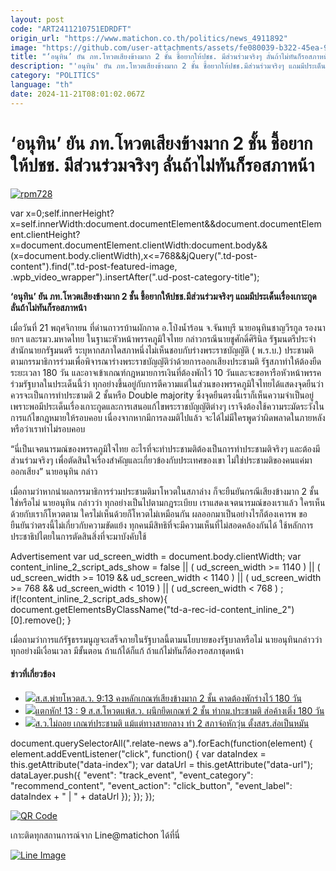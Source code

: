 ```yaml
---
layout: post
code: "ART2411210751EDRDFT"
origin_url: "https://www.matichon.co.th/politics/news_4911892"
image: "https://github.com/user-attachments/assets/fe080039-b322-45ea-9ef6-c7795635193b"
title: "‘อนุทิน​’ ยัน​ ภท.​โหวต​เสียงข้างมาก 2 ชั้น ชี้อยากให้ปชช. มีส่วนร่วมจริงๆ ลั่นถ้าไม่ทันก็รอสภาหน้า​"
description: "'อนุทิน​' ยัน​ ภท.​โหวต​เสียงข้างมาก 2 ชั้น ชี้อยากให้ปชช.มีส่วนร่วมจริงๆ แถมมีประเด็นเรื่องเกาะกูด ลั่นถ้าไม่ทันก็รอสภาหน้า​"
category: "POLITICS"
language: "th"
date: 2024-11-21T08:01:02.067Z
---
```


# ‘อนุทิน​’ ยัน​ ภท.​โหวต​เสียงข้างมาก 2 ชั้น ชี้อยากให้ปชช. มีส่วนร่วมจริงๆ ลั่นถ้าไม่ทันก็รอสภาหน้า​

[![](https://www.matichon.co.th/wp-content/uploads/2024/11/rpm728.jpg "rpm728")](https://www.matichon.co.th/wp-content/uploads/2024/11/rpm728.jpg)

var x=0;self.innerHeight?x=self.innerWidth:document.documentElement&&document.documentElement.clientHeight?x=document.documentElement.clientWidth:document.body&&(x=document.body.clientWidth),x<=768&&jQuery(".td-post-content").find(".td-post-featured-image, .wpb\_video\_wrapper").insertAfter(".ud-post-category-title");

**‘อนุทิน​’ ยัน​ ภท.​โหวต​เสียงข้างมาก 2 ชั้น ชี้อยากให้ปชช.มีส่วนร่วมจริงๆ แถมมีประเด็นเรื่องเกาะกูด ลั่นถ้าไม่ทันก็รอสภาหน้า​**

เมื่อวันที่ 21 พฤศจิกายน ที่ด่านถาวรบ้านผักกาด อ.โป่งน้ำร้อน​ จ.จันทบุรี นายอนุทิน​ ชาญวีรกูล​ รองนายกฯ และรมว.มหาดไทย ในฐานะหัวหน้าพรรคภูมิใจไทย​ กล่าวกรณีนายชูศักดิ์​ ศิรินิล​ รัฐมนตรีประจำสำนักนายกรัฐมนตรี ระบุหากสภาใดสภาหนึ่งไม่เห็นชอบกับร่างพระราชบัญญัติ ( พ.ร.บ.) ประชามติตามกรรมาธิการร่วมเพื่อพิจารณาร่างพระราชบัญญัติว่าด้วยการออกเสียงประชามติ รัฐสภา​ ทำให้ต้องยืดระยะเวลา 180 วัน และอาจเข้าเกณฑ์กฎหมายการเงินที่ต้องพักไว้​ 10 วัน​ และจะขอหารือหัวหน้าพรรคร่วมรัฐบาลในประเด็นนี้ว่า ทุกอย่างขึ้นอยู่กับการตีความ​ แต่ในส่วนของพรรคภูมิใจไทยได้แสดงจุดยืนว่าควรจะเป็นการทำประชามติ 2 ชั้น​หรือ Double majority ซึ่งจุดยืนตรงนี้เราก็เห็นความจำเป็นอยู่ เพราะพอมีประเด็นเรื่องเกาะกูดและการเสนอแก้ไขพระราชบัญญัติต่างๆ เราจึงต้องใช้ความระมัดระวังในการแก้ไขกฎหมาย​ให้รอบคอบ เนื่องจากหากมีการลงมติไปแล้ว จะได้ไม่มีใครพูดว่าผิดพลาดในภายหลัง หรือว่าเราทำไม่รอบคอบ​

“นี่เป็นเจตนารมณ์ของพรรคภูมิใจไทย อะไรที่จะทำประชามติต้องเป็นการทำประชามติจริงๆ และต้องมีส่วนร่วมจริงๆ ​เพื่อตัดสินใจเรื่องสำคัญและเกี่ยวข้องกับประเทศของเขา ไม่ใช่ประชามติของคนแค่มาออกเสียง​” นายอนุทิน ​กล่าว

เมื่อถามว่าหากนำผล​กรรมาธิการ​ร่วม​ประชามติมาโหวตในสภาล่าง ก็จะยืนยันกรณีเสียงข้างมาก 2 ชั้นใช่หรือไม่ นายอนุทิน กล่าวว่า​ ทุกอย่างเป็นไปตามกฎระเบียบ เราแสดงเจตนารมณ์ของเราแล้ว ใครเห็นด้วยกับเราก็โหวตตาม ใครไม่เห็นด้วยก็โหวตไม่เหมือนกัน ผลออกมาเป็นอย่างไรก็ต้องเคารพ ขอยืนยันว่าตรงนี้ไม่เกี่ยวกับความขัดแย้ง ทุกคนมีสิทธิที่จะมีความเห็นที่ไม่สอดคล้องกันได้ ใช้หลักการประชาธิปไตยในการตัดสินสิ่งที่จะมาบังคับใช้

Advertisement var ud\_screen\_width = document.body.clientWidth; var content\_inline\_2\_script\_ads\_show = false || ( ud\_screen\_width >= 1140 ) || ( ud\_screen\_width >= 1019 && ud\_screen\_width < 1140 ) || ( ud\_screen\_width >= 768 && ud\_screen\_width < 1019 ) || ( ud\_screen\_width < 768 ) ; if(!content\_inline\_2\_script\_ads\_show){ document.getElementsByClassName("td-a-rec-id-content\_inline\_2")\[0\].remove(); }

เมื่อถามว่าการแก้รัฐธรรมนูญจะเสร็จภายในรัฐบาลนี้ตามนโยบายของรัฐบาลหรือไม่​ นายอนุทิน​ กล่าวว่า ทุกอย่างมีเงื่อนเวลา มีขั้นตอน ถ้าแก้ได้ก็แก้ ถ้าแก้ไม่ทันก็ต้องรอสภาชุดหน้า

#### ข่าวที่เกี่ยวข้อง

*   [![](https://www.matichon.co.th/wp-content/uploads/2024/11/728-267.jpg)ส.ส.พ่ายโหวตส.ว. 9:13 คงหลักเกณฑ์เสียงข้างมาก 2 ชั้น คาดต้องพักร่างไว้ 180 วัน](https://www.matichon.co.th/politics/news_4911060)
*   [![](https://www.matichon.co.th/wp-content/uploads/2024/11/S__50888.jpg)แตกหัก! 13 : 9 ส.ส.โหวตแพ้ส.ว. ผนึกยึดเกณฑ์ 2 ชั้น ทำกม.ประชามติ ส่อค้างเติ่ง 180 วัน](https://www.matichon.co.th/politics/news_4910431)
*   [![](https://www.matichon.co.th/wp-content/uploads/2024/11/LINE_ALBUM78.jpg)ส.ว.ไม่ถอย เกณฑ์ประชามติ แม้แต่ทางสายกลาง ทำ 2 สภาจ่อหักวุ่น ตั้งสสร.ส่อเป็นหมัน](https://www.matichon.co.th/politics/news_4906487)

document.querySelectorAll(".relate-news a").forEach(function(element) { element.addEventListener("click", function() { var dataIndex = this.getAttribute("data-index"); var dataUrl = this.getAttribute("data-url"); dataLayer.push({ "event": "track\_event", "event\_category": "recommend\_content", "event\_action": "click\_button", "event\_label": dataIndex + " | " + dataUrl }); }); });

[![QR Code](https://www.matichon.co.th/wp-content/uploads/2023/07/wob1371z.jpg)](https://lin.ee/ht0nDxX)

เกาะติดทุกสถานการณ์จาก Line@matichon ได้ที่นี่

[![Line Image](https://www.matichon.co.th/wp-content/uploads/2023/07/th.png)](https://lin.ee/ht0nDxX)